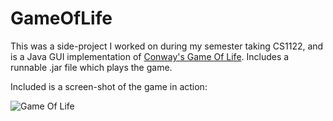 GameOfLife
==========

This was a side-project I worked on during my semester taking CS1122, and is a Java GUI implementation of [Conway's Game Of Life](https://en.wikipedia.org/wiki/Conway's_Game_of_Life). Includes a runnable .jar file which plays the game.

Included is a screen-shot of the game in action:

![Game Of Life](https://raw.githubusercontent.com/therudnick/GameOfLife/master/Screen%20Shot%202014-04-22%20at%2012.40.44%20PM.png "The game being played.")
